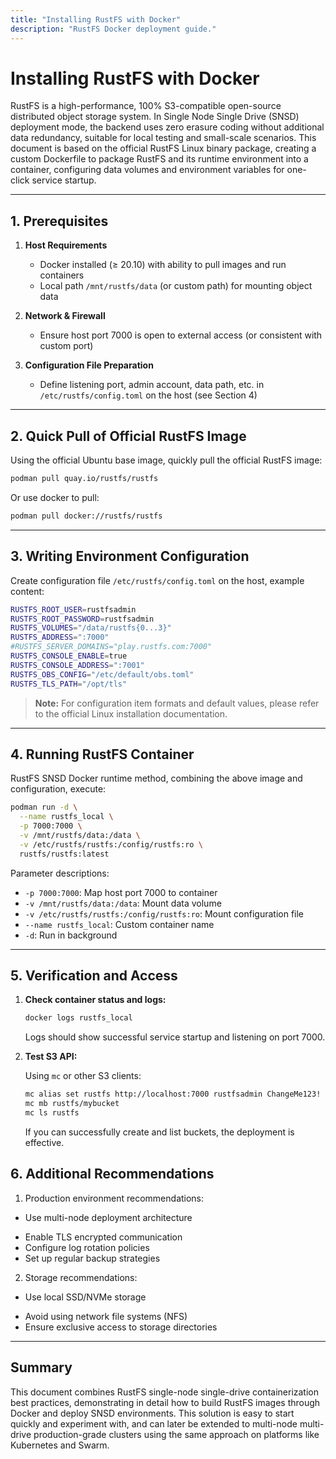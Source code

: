```yaml
---
title: "Installing RustFS with Docker"
description: "RustFS Docker deployment guide."
---
```


# Installing RustFS with Docker

RustFS is a high-performance, 100% S3-compatible open-source distributed object storage system. In Single Node Single Drive (SNSD) deployment mode, the backend uses zero erasure coding without additional data redundancy, suitable for local testing and small-scale scenarios.
This document is based on the official RustFS Linux binary package, creating a custom Dockerfile to package RustFS and its runtime environment into a container, configuring data volumes and environment variables for one-click service startup.

---

## 1. Prerequisites

1. **Host Requirements**

   * Docker installed (≥ 20.10) with ability to pull images and run containers
   * Local path `/mnt/rustfs/data` (or custom path) for mounting object data

2. **Network & Firewall**

   * Ensure host port 7000 is open to external access (or consistent with custom port)

3. **Configuration File Preparation**

   * Define listening port, admin account, data path, etc. in `/etc/rustfs/config.toml` on the host (see Section 4)

---

## 2. Quick Pull of Official RustFS Image

Using the official Ubuntu base image, quickly pull the official RustFS image:

```bash
podman pull quay.io/rustfs/rustfs
```

Or use docker to pull:

```bash
podman pull docker://rustfs/rustfs
```

---

## 3. Writing Environment Configuration

Create configuration file `/etc/rustfs/config.toml` on the host, example content:

```bash
RUSTFS_ROOT_USER=rustfsadmin
RUSTFS_ROOT_PASSWORD=rustfsadmin
RUSTFS_VOLUMES="/data/rustfs{0...3}"
RUSTFS_ADDRESS=":7000"
#RUSTFS_SERVER_DOMAINS="play.rustfs.com:7000"
RUSTFS_CONSOLE_ENABLE=true
RUSTFS_CONSOLE_ADDRESS=":7001"
RUSTFS_OBS_CONFIG="/etc/default/obs.toml"
RUSTFS_TLS_PATH="/opt/tls"
```

> **Note:** For configuration item formats and default values, please refer to the official Linux installation documentation.

---

## 4. Running RustFS Container

RustFS SNSD Docker runtime method, combining the above image and configuration, execute:

```bash
podman run -d \
  --name rustfs_local \
  -p 7000:7000 \
  -v /mnt/rustfs/data:/data \
  -v /etc/rustfs/rustfs:/config/rustfs:ro \
  rustfs/rustfs:latest
```

Parameter descriptions:

* `-p 7000:7000`: Map host port 7000 to container
* `-v /mnt/rustfs/data:/data`: Mount data volume
* `-v /etc/rustfs/rustfs:/config/rustfs:ro`: Mount configuration file
* `--name rustfs_local`: Custom container name
* `-d`: Run in background

---

## 5. Verification and Access

1. **Check container status and logs:**

   ```bash
   docker logs rustfs_local
   ```

   Logs should show successful service startup and listening on port 7000.

2. **Test S3 API:**

   Using `mc` or other S3 clients:

   ```bash
   mc alias set rustfs http://localhost:7000 rustfsadmin ChangeMe123!
   mc mb rustfs/mybucket
   mc ls rustfs
   ```

   If you can successfully create and list buckets, the deployment is effective.

## 6. Additional Recommendations

1. Production environment recommendations:

- Use multi-node deployment architecture
* Enable TLS encrypted communication
* Configure log rotation policies
* Set up regular backup strategies

2. Storage recommendations:

- Use local SSD/NVMe storage
* Avoid using network file systems (NFS)
* Ensure exclusive access to storage directories

---

## Summary

This document combines RustFS single-node single-drive containerization best practices, demonstrating in detail how to build RustFS images through Docker and deploy SNSD environments.
This solution is easy to start quickly and experiment with, and can later be extended to multi-node multi-drive production-grade clusters using the same approach on platforms like Kubernetes and Swarm.
